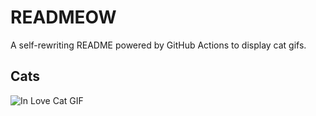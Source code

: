 # READMEOW

A self-rewriting README powered by GitHub Actions to display cat gifs.

## Cats

![In Love Cat GIF](https://media4.giphy.com/media/v1.Y2lkPTlhY2QwMmRhNmE1dGluYWt6cmdkMGYwN2R4b3pwMDh2Y3oxZzB6YTNrdjl0eWRwcSZlcD12MV9naWZzX3NlYXJjaCZjdD1n/MDJ9IbxxvDUQM/200.gif)
